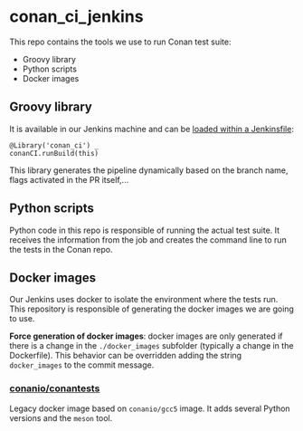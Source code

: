 # conan_ci_jenkins

This repo contains the tools we use to run Conan test suite:
 * Groovy library
 * Python scripts
 * Docker images


## Groovy library

It is available in our Jenkins machine and can be [loaded within a Jenkinsfile](https://github.com/conan-io/conan/blob/develop/.ci/jenkins/Jenkinsfile):

```
@Library('conan_ci') _
conanCI.runBuild(this)
```

This library generates the pipeline dynamically based on the branch name, flags activated
in the PR itself,...


## Python scripts

Python code in this repo is responsible of running the actual test suite. It receives the 
information from the job and creates the command line to run the tests in the Conan repo.


## Docker images

Our Jenkins uses docker to isolate the environment where the tests run. This repository is
responsible of generating the docker images we are going to use.

**Force generation of docker images**: docker images are only generated if there is a change
in the `./docker_images` subfolder (typically a change in the Dockerfile). This behavior can
be overridden adding the string `docker_images` to the commit message.

### [conanio/conantests](https://hub.docker.com/r/conanio/conantests)

Legacy docker image based on `conanio/gcc5` image. It adds several Python versions and
the `meson` tool.
